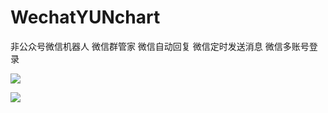# WechatYUNchart
非公众号微信机器人 微信群管家  微信自动回复 微信定时发送消息 微信多账号登录


![](http://ot1cc1u9t.bkt.clouddn.com/17-7-13/99226513.jpg)


![](http://ot1cc1u9t.bkt.clouddn.com/17-7-13/16191614.jpg)

